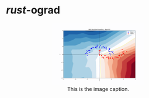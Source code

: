 # *rust*-ograd

<div align="center">
<figure>
<img src="attachments/training_progress_2.gif" alt="training process" title="Training Process" width="60%">
<figcaption>This is the image caption.</figcaption>
</figure>
</div>
